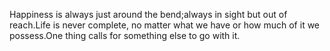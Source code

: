 Happiness is always just around the bend;always in sight but out of reach.Life is never complete, no matter what we have or how much of it we possess.One thing calls for something else to go with it. 

<!---
Asensio0227/Asensio0227 is a ✨ special ✨ repository because its `README.md` (this file) appears on your GitHub profile.
You can click the Preview link to take a look at your changes.
--->

